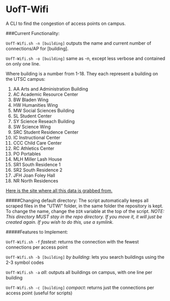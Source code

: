 # UofT-Wifi
A CLI to find the congestion of access points on campus.

###Current Functionality:

`UofT-Wifi.sh -n [building]`
outputs the name and current number of connections/AP for [building].

`UofT-Wifi.sh -o [building]`
same as -n, except less verbose and contained on only one line.

Where building is a number from 1-18. They each represent a building on the UTSC campus:
 
1.   AA Arts and Administration Building
2.   AC Academic Resource Center
3.   BW Bladen Wing
4.   HW Humanities Wing
5.   MW Social Sciences Building
6.   SL Student Center
7.   SY Science Reseach Building
8.   SW Science Wing
9.   SRC Student Residence Center
10.  IC Instructional Center
11.  CCC Child Care Center
12.  RC Athletics Center
13.  PO Portables
14.  MLH Miller Lash House
15.  SR1 South Residence 1
16.  SR2 South Residence 2
17.  JFH Joan Foley Hall
18.  NR North Residences

[Here is the site where all this data is grabbed from.](http://utsc.utoronto.ca/webapps/wirelessmap/cwn.php)

#####Changing default directory:
The script automatically keeps all scraped files in the "UTWI" folder, in the same folder the repository is kept. To change the name, change the `DIR` variable at the top of the script. *NOTE: This directory MUST stay in the repo directory. If you move it, it will just be created again. If you wish to do this, use a symlink.*

#####Features to Implement:

`UofT-Wifi.sh -f`
*fastest*: returns the connection with the fewest connections per access point

`UofT-Wifi.sh -b [building]`
*by building*: lets you search buildings using the 2-3 symbol codes

`UofT-Wifi.sh -a`
*all*: outputs all buildings on campus, with one line per building

`UofT-Wifi.sh -c [building]`
*compact*: returns just the connections per access point (useful for scripts) 
